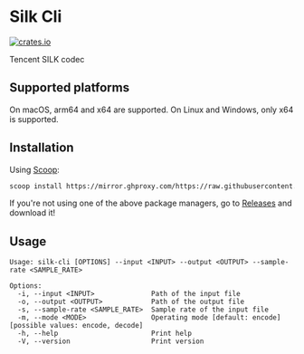 # Silk Cli

[![crates.io](https://img.shields.io/crates/v/silk-cli.svg)](https://crates.io/crates/silk-cli)

Tencent SILK codec

## Supported platforms

On macOS, arm64 and x64 are supported. On Linux and Windows, only x64 is supported.

## Installation

Using [Scoop](https://scoop.sh/):
```bash
scoop install https://mirror.ghproxy.com/https://raw.githubusercontent.com/idanran/silk-cli/main/silk-cli.json
```

If you're not using one of the above package managers, go to [Releases](https://github.com/idanran/silk-cli/releases) and download it!

<!--
Using [Nix](https://nixos.org/download.html):
```bash
nix-shell -p silk-cli
```
-->

## Usage

```
Usage: silk-cli [OPTIONS] --input <INPUT> --output <OUTPUT> --sample-rate <SAMPLE_RATE>

Options:
  -i, --input <INPUT>              Path of the input file
  -o, --output <OUTPUT>            Path of the output file
  -s, --sample-rate <SAMPLE_RATE>  Sample rate of the input file
  -m, --mode <MODE>                Operating mode [default: encode] [possible values: encode, decode]
  -h, --help                       Print help
  -V, --version                    Print version
```